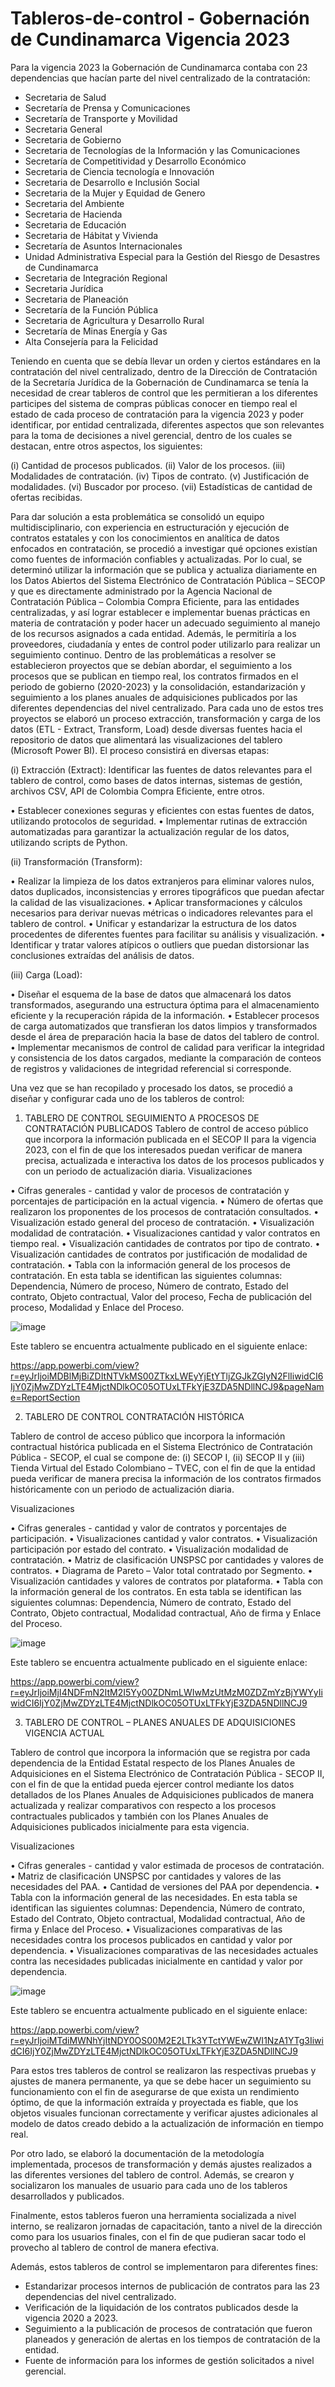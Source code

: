 # Tableros-de-control - Gobernación de Cundinamarca Vigencia 2023

Para la vigencia 2023 la Gobernación de Cundinamarca contaba con 23 dependencias que hacían parte del nivel centralizado de la contratación:
-	Secretaria de Salud
-	Secretaría de Prensa y Comunicaciones
-	Secretaría de Transporte y Movilidad
-	Secretaria General
-	Secretaria de Gobierno
-	Secretaria de Tecnologías de la Información y las Comunicaciones
-	Secretaría de Competitividad y Desarrollo Económico
-	Secretaria de Ciencia tecnología e Innovación
-	Secretaria de Desarrollo e Inclusión Social
-	Secretaria de la Mujer y Equidad de Genero
-	Secretaria del Ambiente
-	Secretaria de Hacienda
-	Secretaria de Educación
-	Secretaria de Hábitat y Vivienda
-	Secretaría de Asuntos Internacionales
-	Unidad Administrativa Especial para la Gestión del Riesgo de Desastres de Cundinamarca
-	Secretaria de Integración Regional
-	Secretaria Jurídica
-	Secretaria de Planeación
-	Secretaría de la Función Pública
-	Secretaria de Agricultura y Desarrollo Rural
-	Secretaría de Minas Energía y Gas
-	Alta Consejería para la Felicidad

Teniendo en cuenta que se debía llevar un orden y ciertos estándares en la contratación del nivel centralizado, dentro de la Dirección de Contratación de la Secretaría Jurídica de la Gobernación de Cundinamarca se tenía la necesidad de crear tableros de control que les permitieran a los diferentes participes del sistema de compras públicas conocer en tiempo real el estado de cada proceso de contratación para la vigencia 2023 y poder identificar, por entidad centralizada, diferentes aspectos que son relevantes para la toma de decisiones a nivel gerencial, dentro de los cuales se destacan, entre otros aspectos, los siguientes:

(i)	Cantidad de procesos publicados. 
(ii)	Valor de los procesos. 
(iii)	Modalidades de contratación. 
(iv)	Tipos de contrato. 
(v)	Justificación de modalidades. 
(vi)	Buscador por proceso. 
(vii)	Estadísticas de cantidad de ofertas recibidas. 

Para dar solución a esta problemática se consolidó un equipo multidisciplinario, con experiencia en estructuración y ejecución de contratos estatales y con los conocimientos en analítica de datos enfocados en contratación, se procedió a investigar qué opciones existían como fuentes de información confiables y actualizadas. Por lo cual, se determinó utilizar la información que se publica y actualiza diariamente en los Datos Abiertos del Sistema Electrónico de Contratación Pública – SECOP y que es directamente administrado por la Agencia Nacional de Contratación Pública – Colombia Compra Eficiente, para las entidades centralizadas, y así lograr establecer e implementar buenas prácticas en materia de contratación y poder hacer un adecuado seguimiento al manejo de los recursos asignados a cada entidad. Además, le permitiría a los proveedores, ciudadanía y entes de control poder utilizarlo para realizar un seguimiento continuo.
Dentro de las problemáticas a resolver se establecieron proyectos que se debían abordar, el seguimiento a los procesos que se publican en tiempo real, los contratos firmados en el periodo de gobierno (2020-2023) y la consolidación, estandarización y seguimiento a los planes anuales de adquisiciones publicados por las diferentes dependencias del nivel centralizado.
Para cada uno de estos tres proyectos se elaboró un proceso extracción, transformación y carga de los datos (ETL - Extract, Transform, Load) desde diversas fuentes hacia el repositorio de datos que alimentará las visualizaciones del tablero (Microsoft Power BI). El proceso consistirá en diversas etapas:

(i)	Extracción (Extract): Identificar las fuentes de datos relevantes para el tablero de control, como bases de datos internas, sistemas de gestión, archivos CSV, API de Colombia Compra Eficiente, entre otros.

•	Establecer conexiones seguras y eficientes con estas fuentes de datos, utilizando protocolos de seguridad.
•	Implementar rutinas de extracción automatizadas para garantizar la actualización regular de los datos, utilizando scripts de Python.

(ii)	Transformación (Transform):

•	Realizar la limpieza de los datos extranjeros para eliminar valores nulos, datos duplicados, inconsistencias y errores tipográficos que puedan afectar la calidad de las visualizaciones.
•	Aplicar transformaciones y cálculos necesarios para derivar nuevas métricas o indicadores relevantes para el tablero de control.
•	Unificar y estandarizar la estructura de los datos procedentes de diferentes fuentes para facilitar su análisis y visualización.
•	Identificar y tratar valores atípicos o outliers que puedan distorsionar las conclusiones extraídas del análisis de datos.

(iii)	Carga (Load):

•	Diseñar el esquema de la base de datos que almacenará los datos transformados, asegurando una estructura óptima para el almacenamiento eficiente y la recuperación rápida de la información.
•	Establecer procesos de carga automatizados que transfieran los datos limpios y transformados desde el área de preparación hacia la base de datos del tablero de control.
•	Implementar mecanismos de control de calidad para verificar la integridad y consistencia de los datos cargados, mediante la comparación de conteos de registros y validaciones de integridad referencial si corresponde.

Una vez que se han recopilado y procesado los datos, se procedió a diseñar y configurar cada uno de los tableros de control: 

1.	TABLERO DE CONTROL SEGUIMIENTO A PROCESOS DE CONTRATACIÓN PUBLICADOS
Tablero de control de acceso público que incorpora la información publicada en el SECOP II para la vigencia 2023, con el fin de que los interesados puedan verificar de manera precisa, actualizada e interactiva los datos de los procesos publicados y con un periodo de actualización diaria.
Visualizaciones

•	Cifras generales - cantidad y valor de procesos de contratación y porcentajes de participación en la actual vigencia.
•	Número de ofertas que realizaron los proponentes de los procesos de contratación consultados. 
•	Visualización estado general del proceso de contratación.
•	Visualización modalidad de contratación.
•	Visualizaciones cantidad y valor contratos en tiempo real.
•	Visualización cantidades de contratos por tipo de contrato.
•	Visualización cantidades de contratos por justificación de modalidad de contratación.
•	Tabla con la información general de los procesos de contratación. En esta tabla se identifican las siguientes columnas: Dependencia, Número de proceso, Número de contrato, Estado del contrato, Objeto contractual, Valor del proceso, Fecha de publicación del proceso, Modalidad y Enlace del Proceso.

![image](https://github.com/druizf85/Tableros-de-control---Gobernaci-n-de-Cundinamarca/assets/121362745/7f82d837-7a69-47ee-85e8-c72daa8d3db6)

Este tablero se encuentra actualmente publicado en el siguiente enlace:

https://app.powerbi.com/view?r=eyJrIjoiMDBlMjBiZDItNTVkMS00ZTkxLWEyYjEtYTljZGJkZGIyN2FlIiwidCI6IjY0ZjMwZDYzLTE4MjctNDlkOC05OTUxLTFkYjE3ZDA5NDllNCJ9&pageName=ReportSection

2.	TABLERO DE CONTROL CONTRATACIÓN HISTÓRICA 

Tablero de control de acceso público que incorpora la información contractual histórica publicada en el Sistema Electrónico de Contratación Pública - SECOP, el cual se compone de: (i) SECOP I, (ii) SECOP II y (iii) Tienda Virtual del Estado Colombiano – TVEC, con el fin de que la entidad pueda verificar de manera precisa la información de los contratos firmados históricamente con un periodo de actualización diaria.

Visualizaciones

•	Cifras generales - cantidad y valor de contratos y porcentajes de participación.
•	Visualizaciones cantidad y valor contratos.
•	Visualización participación por estado del contrato.
•	Visualización modalidad de contratación.
•	Matriz de clasificación UNSPSC por cantidades y valores de contratos.
•	Diagrama de Pareto – Valor total contratado por Segmento.
•	Visualización cantidades y valores de contratos por plataforma.
•	Tabla con la información general de los contratos. En esta tabla se identifican las siguientes columnas: Dependencia, Número de contrato, Estado del Contrato, Objeto contractual, Modalidad contractual, Año de firma y Enlace del Proceso.

![image](https://github.com/druizf85/Tableros-de-control---Gobernaci-n-de-Cundinamarca/assets/121362745/087b50cf-1238-47b7-bc5f-67782f1c418b)

Este tablero se encuentra actualmente publicado en el siguiente enlace:

https://app.powerbi.com/view?r=eyJrIjoiMjI4NDFmN2ItM2I5Yy00ZDNmLWIwMzUtMzM0ZDZmYzBjYWYyIiwidCI6IjY0ZjMwZDYzLTE4MjctNDlkOC05OTUxLTFkYjE3ZDA5NDllNCJ9 

3.	TABLERO DE CONTROL – PLANES ANUALES DE ADQUISICIONES VIGENCIA ACTUAL

Tablero de control que incorpora la información que se registra por cada dependencia de la Entidad Estatal respecto de los Planes Anuales de Adquisiciones en el Sistema Electrónico de Contratación Pública - SECOP II, con el fin de que la entidad pueda ejercer control mediante los datos detallados de los Planes Anuales de Adquisiciones publicados de manera actualizada y realizar comparativos con respecto a los procesos contractuales publicados y también con los Planes Anuales de Adquisiciones publicados inicialmente para esta vigencia.

Visualizaciones

•	Cifras generales - cantidad y valor estimada de procesos de contratación.
•	Matriz de clasificación UNSPSC por cantidades y valores de las necesidades del PAA.
•	Cantidad de versiones del PAA por dependencia.
•	Tabla con la información general de las necesidades. En esta tabla se identifican las siguientes columnas: Dependencia, Número de contrato, Estado del Contrato, Objeto contractual, Modalidad contractual, Año de firma y Enlace del Proceso.
•	Visualizaciones comparativas de las necesidades contra los procesos publicados en cantidad y valor por dependencia.
•	Visualizaciones comparativas de las necesidades actuales contra las necesidades publicadas inicialmente en cantidad y valor por dependencia.

 ![image](https://github.com/druizf85/Tableros-de-control---Gobernaci-n-de-Cundinamarca/assets/121362745/0ab0f7b2-0136-446c-99b0-286e359a6cb4)

Este tablero se encuentra actualmente publicado en el siguiente enlace:

https://app.powerbi.com/view?r=eyJrIjoiMTdiMWNhYjItNDY0OS00M2E2LTk3YTctYWEwZWI1NzA1YTg3IiwidCI6IjY0ZjMwZDYzLTE4MjctNDlkOC05OTUxLTFkYjE3ZDA5NDllNCJ9 

Para estos tres tableros de control se realizaron las respectivas pruebas y ajustes de manera permanente, ya que se debe hacer un seguimiento su funcionamiento con el fin de asegurarse de que exista un rendimiento óptimo, de que la información extraída y proyectada es fiable, que los objetos visuales funcionan correctamente y verificar ajustes adicionales al modelo de datos creado debido a la actualización de información en tiempo real.

Por otro lado, se elaboró la documentación de la metodología implementada, procesos de transformación y demás ajustes realizados a las diferentes versiones del tablero de control. Además, se crearon y socializaron los manuales de usuario para cada uno de los tableros desarrollados y publicados.

Finalmente, estos tableros fueron una herramienta socializada a nivel interno, se realizaron jornadas de capacitación, tanto a nivel de la dirección como para los usuarios finales, con el fin de que pudieran sacar todo el provecho al tablero de control de manera efectiva.

Además, estos tableros de control se implementaron para diferentes fines:

-	Estandarizar procesos internos de publicación de contratos para las 23 dependencias del nivel centralizado.
-	Verificación de la liquidación de los contratos publicados desde la vigencia 2020 a 2023.
-	Seguimiento a la publicación de procesos de contratación que fueron planeados y generación de alertas en los tiempos de contratación de la entidad.
-	Fuente de información para los informes de gestión solicitados a nivel gerencial.
